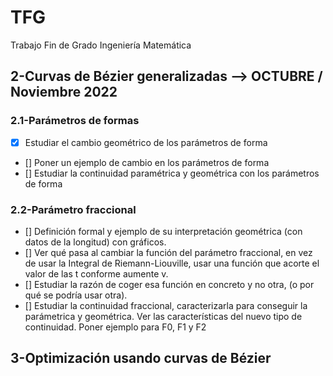 # TFG
Trabajo Fin de Grado Ingeniería Matemática

## 2-Curvas de Bézier generalizadas --> OCTUBRE / Noviembre 2022
### 2.1-Parámetros de formas
- [X] Estudiar el cambio geométrico de los parámetros de forma
- [] Poner un ejemplo de cambio en los parámetros de forma
- [] Estudiar la continuidad paramétrica y geométrica con los parámetros de forma
### 2.2-Parámetro fraccional
- [] Definición formal y ejemplo de su interpretación geométrica (con datos de la longitud) con gráficos.
- [] Ver qué pasa al cambiar la función del parámetro fraccional, en vez de usar la Integral de Riemann-Liouville, usar una función que acorte el valor de las t conforme aumente v.
- [] Estudiar la razón de coger esa función en concreto y no otra, (o por qué se podría usar otra).
- [] Estudiar la continuidad fraccional, caracterizarla para conseguir la  parámetrica y geométrica. Ver las características del nuevo tipo de continuidad. Poner ejemplo para F0, F1 y F2


## 3-Optimización usando curvas de Bézier

